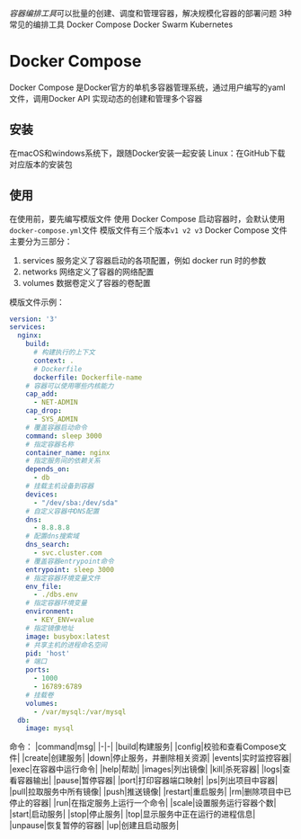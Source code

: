 *容器编排工具*可以批量的创建、调度和管理容器，解决规模化容器的部署问题
3种常见的编排工具
Docker Compose
Docker Swarm
Kubernetes

# Docker Compose
Docker Compose 是Docker官方的单机多容器管理系统，通过用户编写的yaml文件，调用Docker API 实现动态的创建和管理多个容器

## 安装
在macOS和windows系统下，跟随Docker安装一起安装
Linux：在GitHub下载对应版本的安装包

## 使用
在使用前，要先编写模版文件
使用 Docker Compose 启动容器时，会默认使用`docker-compose.yml`文件
模版文件有三个版本`v1 v2 v3`
Docker Compose 文件主要分为三部分：
1. services
   服务定义了容器启动的各项配置，例如 docker run 时的参数
2. networks
   网络定义了容器的网络配置
3. volumes
   数据卷定义了容器的卷配置

模版文件示例：
```yml
version: '3'
services:
  nginx:
    build:
      # 构建执行的上下文
      context: .
      # Dockerfile
      dockerfile: Dockerfile-name
    # 容器可以使用哪些内核能力
    cap_add:
      - NET-ADMIN
    cap_drop:
      - SYS_ADMIN
    # 覆盖容器启动命令
    command: sleep 3000
    # 指定容器名称
    container_name: nginx
    # 指定服务间的依赖关系
    depends_on:
      - db
    # 挂载主机设备到容器
    devices:
      - "/dev/sba:/dev/sda"
    # 自定义容器中DNS配置
    dns:
      - 8.8.8.8
    # 配置dns搜索域
    dns_search:
      - svc.cluster.com
    # 覆盖容器entrypoint命令
    entrypoint: sleep 3000
    # 指定容器环境变量文件
    env_file:
      - ./dbs.env
    # 指定容器环境变量
    environment:
      - KEY_ENV=value
    # 指定镜像地址
    image: busybox:latest
    # 共享主机的进程命名空间
    pid: 'host'
    # 端口
    ports:
      - 1000
      - 16789:6789
    # 挂载卷
    volumes:
      - /var/mysql:/var/mysql
  db:
    image: mysql
```

命令：
|command|msg|
|-|-|
|build|构建服务|
|config|校验和查看Compose文件|
|create|创建服务|
|down|停止服务，并删除相关资源|
|events|实时监控容器|
|exec|在容器中运行命令|
|help|帮助|
|images|列出镜像|
|kill|杀死容器|
|logs|查看容器输出|
|pause|暂停容器|
|port|打印容器端口映射|
|ps|列出项目中容器|
|pull|拉取服务中所有镜像|
|push|推送镜像|
|restart|重启服务|
|rm|删除项目中已停止的容器|
|run|在指定服务上运行一个命令|
|scale|设置服务运行容器个数|
|start|启动服务|
|stop|停止服务|
|top|显示服务中正在运行的进程信息|
|unpause|恢复暂停的容器|
|up|创建且启动服务|





